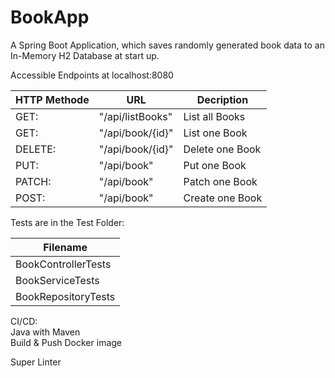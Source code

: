 # BookApp
A Spring Boot Application, which saves randomly generated book data to an In-Memory H2 Database at start up.  
  
  
Accessible Endpoints at localhost:8080  
  
| HTTP Methode | URL | Decription      |
|--------------| --- |-----------------|
| GET:         | "/api/listBooks" | List all Books  |
| GET:         | "/api/book/{id}" | List one Book   |
| DELETE:      | "/api/book/{id}" | Delete one Book |
| PUT:         | "/api/book" | Put one Book    |
| PATCH:       | "/api/book" | Patch one Book  |
| POST:        | "/api/book" | Create one Book |
  
  
Tests are in the Test Folder:  
  
| Filename |
| --- |
| BookControllerTests |
| BookServiceTests |
| BookRepositoryTests |
  
  
CI/CD:  
Java with Maven  
Build & Push Docker image  
  
Super Linter